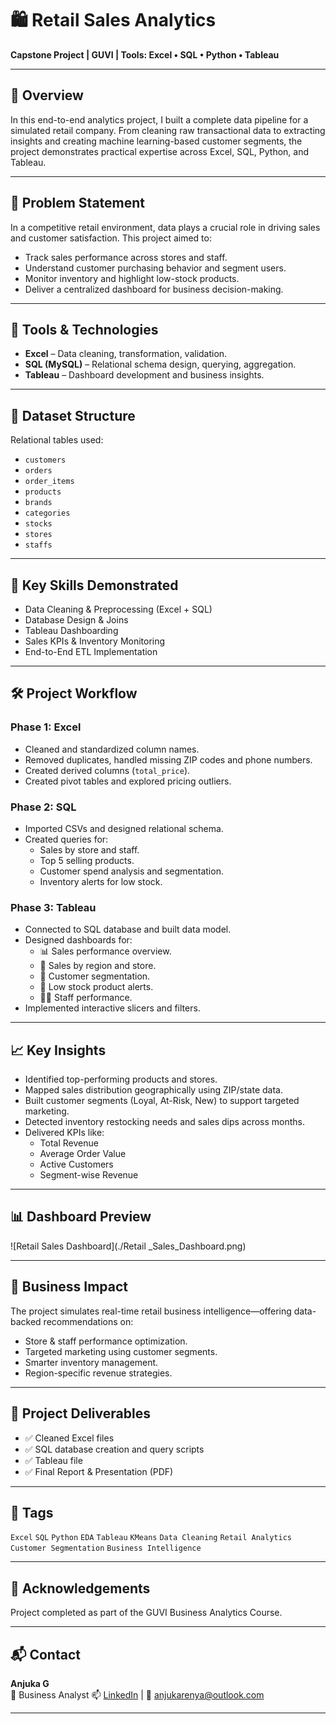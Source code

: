 # 🛍️ Retail Sales Analytics

**Capstone Project | GUVI | Tools: Excel • SQL • Python • Tableau**

---

## 📌 Overview

In this end-to-end analytics project, I built a complete data pipeline for a simulated retail company. From cleaning raw transactional data to extracting insights and creating machine learning-based customer segments, the project demonstrates practical expertise across Excel, SQL, Python, and Tableau.

---

## 🎯 Problem Statement

In a competitive retail environment, data plays a crucial role in driving sales and customer satisfaction. This project aimed to:

- Track sales performance across stores and staff.
- Understand customer purchasing behavior and segment users.
- Monitor inventory and highlight low-stock products.
- Deliver a centralized dashboard for business decision-making.

---

## 🔧 Tools & Technologies

- **Excel** – Data cleaning, transformation, validation.
- **SQL (MySQL)** – Relational schema design, querying, aggregation.
- **Tableau** – Dashboard development and business insights.

---

## 📂 Dataset Structure

Relational tables used:
- `customers`
- `orders`
- `order_items`
- `products`
- `brands`
- `categories`
- `stocks`
- `stores`
- `staffs`

---

## 🧠 Key Skills Demonstrated

- Data Cleaning & Preprocessing (Excel + SQL)
- Database Design & Joins
- Tableau Dashboarding
- Sales KPIs & Inventory Monitoring
- End-to-End ETL Implementation

---

## 🛠️ Project Workflow

### **Phase 1: Excel**
- Cleaned and standardized column names.
- Removed duplicates, handled missing ZIP codes and phone numbers.
- Created derived columns (`total_price`).
- Created pivot tables and explored pricing outliers.

### **Phase 2: SQL**
- Imported CSVs and designed relational schema.
- Created queries for:
  - Sales by store and staff.
  - Top 5 selling products.
  - Customer spend analysis and segmentation.
  - Inventory alerts for low stock.


### **Phase 3: Tableau**
- Connected to SQL database and built data model.
- Designed dashboards for:
  - 📊 Sales performance overview.
  - 📍 Sales by region and store.
  - 👥 Customer segmentation.
  - 🔔 Low stock product alerts.
  - 🧑‍💼 Staff performance.
- Implemented interactive slicers and filters.

---

## 📈 Key Insights

- Identified top-performing products and stores.
- Mapped sales distribution geographically using ZIP/state data.
- Built customer segments (Loyal, At-Risk, New) to support targeted marketing.
- Detected inventory restocking needs and sales dips across months.
- Delivered KPIs like:
  - Total Revenue
  - Average Order Value
  - Active Customers
  - Segment-wise Revenue

---

## 📊 Dashboard Preview

![Retail Sales Dashboard](./Retail _Sales_Dashboard.png)

---

## 💼 Business Impact

The project simulates real-time retail business intelligence—offering data-backed recommendations on:

- Store & staff performance optimization.
- Targeted marketing using customer segments.
- Smarter inventory management.
- Region-specific revenue strategies.

---

## 📁 Project Deliverables

- ✅ Cleaned Excel files
- ✅ SQL database creation and query scripts
- ✅ Tableau file
- ✅ Final Report & Presentation (PDF)

---

## 📌 Tags

`Excel` `SQL` `Python` `EDA` `Tableau` `KMeans` `Data Cleaning` `Retail Analytics` `Customer Segmentation` `Business Intelligence`

---

## 🙌 Acknowledgements

Project completed as part of the GUVI Business Analytics Course.  

---

## 📬 Contact

**Anjuka G**  
💼 Business Analyst
📫 [LinkedIn](https://www.linkedin.com/in/your-link) | 📧 anjukarenya@outlook.com  

---
